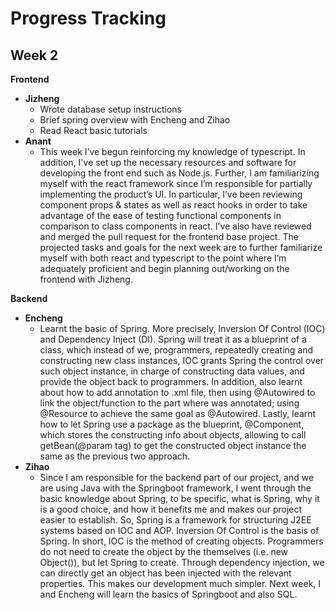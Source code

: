 # Progress Tracking

## Week 2

**Frontend**
- **Jizheng**
  - Wrote database setup instructions
  - Brief spring overview with Encheng and Zihao
  - Read React basic tutorials
- **Anant**
  - This week I’ve begun reinforcing my knowledge of typescript. In addition, I've set up the necessary resources and software for developing the front end such as Node.js. Further, I am familiarizing myself with the react framework since I’m responsible for partially implementing the product’s UI. In particular, I’ve been reviewing component props & states as well as react hooks in order to take advantage of the ease of testing functional components in comparison to class components in react. I’ve also have reviewed and merged the pull request for the frontend base project. The projected tasks and goals for the next week are to further familiarize myself with both react and typescript to the point where I’m adequately proficient and begin planning out/working on the frontend with Jizheng.

**Backend**
- **Encheng**
  - Learnt the basic of Spring. More precisely, Inversion Of Control (IOC) and Dependency Inject (DI). Spring will treat it as a blueprint of a class, which instead of we, programmers, repeatedly creating and constructing new class instances, IOC grants Spring the control over such object instance, in charge of constructing data values, and provide the object back to programmers. In addition, also learnt about how to add annotation to .xml file, then using @Autowired to link the object/function to the part where was annotated; using @Resource to achieve the same goal as @Autowired. Lastly, learnt how to let Spring use a package as the blueprint, @Component, which stores the constructing info about objects, allowing to call getBean(@param tag) to get the constructed object instance the same as the previous two approach.
- **Zihao**
  - Since I am responsible for the backend part of our project, and we are using Java with the Springboot framework, I went through the basic knowledge about Spring, to be specific, what is Spring, why it is a good choice, and how it benefits me and makes our project easier to establish. So, Spring is a framework for structuring J2EE systems based on IOC and AOP. Inversion Of Control is the basis of Spring. In short, IOC is the method of creating objects. Programmers do not need to create the object by the themselves (i.e. new Object()), but let Spring to create. Through dependency injection, we can directly get an object has been injected with the relevant properties. This makes our development much simpler.
Next week, I and Encheng will learn the basics of Springboot and also SQL. 

